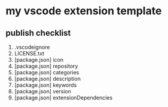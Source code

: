 # my vscode extension template

## publish checklist

1. .vscodeignore
2. LICENSE.txt
3. [package.json] icon
4. [package.json] repository
5. [package.json] categories
6. [package.json] description
7. [package.json] keywords
8. [package.json] version
9. [package.json] extensionDependencies
